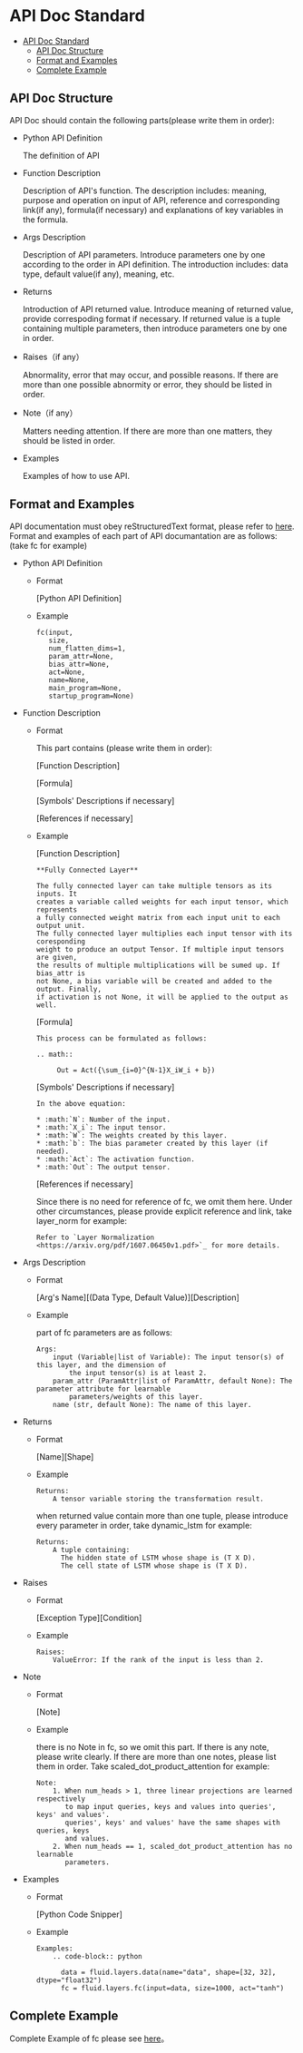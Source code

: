# API Doc Standard

- [API Doc Standard](#api-doc-standard)
    - [API Doc Structure](#api-doc-structure)
    - [Format and Examples](#format-and-examples)
    - [Complete Example](#complete-example)


## API Doc Structure

API Doc should contain the following parts(please write them in order):

- Python API Definition

  The definition of API

- Function Description

  Description of API's function. 
  The description includes: meaning, purpose and operation on input of API, reference and corresponding link(if any), formula(if necessary) and explanations of key variables in the formula.

- Args Description

  Description of API parameters.
  Introduce parameters one by one according to the order in API definition.
  The introduction includes: data type, default value(if any), meaning, etc.

- Returns

  Introduction of API returned value.
  Introduce meaning of returned value, provide correspoding format if necessary.
  If returned value is a tuple containing multiple parameters, then introduce parameters one by one in order.

- Raises（if any）

   Abnormality, error that may occur, and possible reasons. If there are more than one possible abnormity or error, they should be listed in order. 

- Note（if any）

  Matters needing attention. If there are more than one matters, they should be listed in order. 

- Examples

  Examples of how to use API.


## Format and Examples

API documentation must obey reStructuredText format, please refer to [here](http://sphinx-doc-zh.readthedocs.io/en/latest/rest.html).
Format and examples of each part of API documantation are as follows: (take fc for example)

- Python API Definition

  - Format

      [Python API Definition]

  - Example

      ```
      fc(input,
         size,
         num_flatten_dims=1,
         param_attr=None,
         bias_attr=None,
         act=None,
         name=None,
         main_program=None,
         startup_program=None)
      ```

- Function Description

  - Format

      This part contains (please write them in order):

      [Function Description]

      [Formula]

      [Symbols' Descriptions if necessary]

      [References if necessary]

  - Example

      [Function Description]

       ```
       **Fully Connected Layer**

       The fully connected layer can take multiple tensors as its inputs. It
       creates a variable called weights for each input tensor, which represents
       a fully connected weight matrix from each input unit to each output unit.
       The fully connected layer multiplies each input tensor with its coresponding
       weight to produce an output Tensor. If multiple input tensors are given,
       the results of multiple multiplications will be sumed up. If bias_attr is
       not None, a bias variable will be created and added to the output. Finally,
       if activation is not None, it will be applied to the output as well.
       ```

      [Formula]

      ```
      This process can be formulated as follows:

      .. math::

           Out = Act({\sum_{i=0}^{N-1}X_iW_i + b})
      ```

      [Symbols' Descriptions if necessary]

      ```
      In the above equation:

      * :math:`N`: Number of the input.
      * :math:`X_i`: The input tensor.
      * :math:`W`: The weights created by this layer.
      * :math:`b`: The bias parameter created by this layer (if needed).
      * :math:`Act`: The activation function.
      * :math:`Out`: The output tensor.
      ```

      [References if necessary]

      Since there is no need for reference of fc, we omit them here. Under other circumstances, please provide explicit reference and link, take layer_norm for example: 

      ```
      Refer to `Layer Normalization <https://arxiv.org/pdf/1607.06450v1.pdf>`_ for more details.
      ```


- Args Description

  - Format

      \[Arg's Name\][(Data Type, Default Value)][Description]

  - Example

      part of fc parameters are as follows:

      ```
      Args:
          input (Variable|list of Variable): The input tensor(s) of this layer, and the dimension of
              the input tensor(s) is at least 2.
          param_attr (ParamAttr|list of ParamAttr, default None): The parameter attribute for learnable
              parameters/weights of this layer.
          name (str, default None): The name of this layer.
      ```

- Returns

  - Format

      [Name][Shape]

  - Example

      ```
      Returns:
          A tensor variable storing the transformation result.
      ```

      when returned value contain more than one tuple, please introduce every parameter in order, take dynamic_lstm for example:

      ```
      Returns:
          A tuple containing:
            The hidden state of LSTM whose shape is (T X D).
            The cell state of LSTM whose shape is (T X D).
      ```

- Raises

  - Format

      [Exception Type][Condition]

  - Example

      ```
      Raises:
          ValueError: If the rank of the input is less than 2.
      ```

- Note

  - Format

     [Note]

  - Example

      there is no Note in fc, so we omit this part. If there is any note, please write clearly. If there are more than one notes, please list them in order. Take scaled\_dot\_product\_attention for example:

      ```
      Note:
          1. When num_heads > 1, three linear projections are learned respectively
             to map input queries, keys and values into queries', keys' and values'.
             queries', keys' and values' have the same shapes with queries, keys
             and values.
          2. When num_heads == 1, scaled_dot_product_attention has no learnable
             parameters.
      ```

- Examples

  - Format

      \[Python Code Snipper]

  - Example

      ```
      Examples:
          .. code-block:: python

            data = fluid.layers.data(name="data", shape=[32, 32], dtype="float32")
            fc = fluid.layers.fc(input=data, size=1000, act="tanh")
      ```

## Complete Example

Complete Example of fc please see [here](https://github.com/PaddlePaddle/Paddle/blob/develop/doc/fluid/dev/src/fc.py)。
